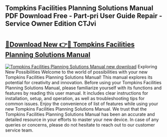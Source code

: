 ## Tompkins Facilities Planning Solutions Manual PDF Download Free - Part-pri User Guide Repair - Service Owner Edition CTJvi

# <h2><a href="http://bc64319.oget.top/?id=Tompkins+Facilities+Planning+Solutions+Manual">🔗Download New 👉🔴 Tompkins Facilities Planning Solutions Manual</a></h2>

[![Tompkins Facilities Planning Solutions Manual new download](https://i.imgur.com/5g1atiW.png)](http://bc64319.oget.top/?id=Tompkins+Facilities+Planning+Solutions+Manual)
Exploring New Possibilities Welcome to the world of possibilities with your new Tompkins Facilities Planning Solutions Manual! This manual explores its potential for creativity and innovation. Before using your Tompkins Facilities Planning Solutions Manual, please familiarize yourself with its functions and features by reading this user manual. It includes clear instructions for installation, setup, and operation, as well as troubleshooting tips for common issues. Enjoy the convenience of list of features while using your new Tompkins Facilities Planning Solutions Manual. We trust that the Tompkins Facilities Planning Solutions Manual has been an accurate and detailed resource in your efforts to master your new device. In case of any queries or concerns, please do not hesitate to reach out to our customer service team.

